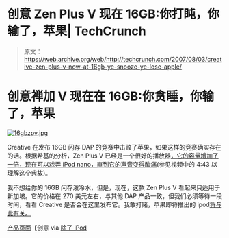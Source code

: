 # 创意 Zen Plus V 现在 16GB:你打盹，你输了，苹果| TechCrunch

> 原文：<https://web.archive.org/web/http://techcrunch.com/2007/08/03/creative-zen-plus-v-now-at-16gb-ye-snooze-ye-lose-apple/>

# 创意禅加 V 现在在 16GB:你贪睡，你输了，苹果

[![16gbzpv.jpg](img/15774ade78c197f278941bade2a8d1e5.png)](https://web.archive.org/web/20130628184108/http://old.crunchgear.com/wp-content/uploads/16gbzpv.jpg "16gbzpv.jpg")

Creative 在发布 16GB 闪存 DAP 的竞赛中击败了苹果，如果这样的竞赛确实存在的话。根据希基的分析，Zen Plus V 已经是一个很好的播放器[，它的容量增加了一倍，现在可以戏弄 iPod nano，直到](https://web.archive.org/web/20130628184108/http://crunchgear.com/2006/09/29/creative-bumps-zen-v-plus-to-8gb/)[它的声音变得酸痛](https://web.archive.org/web/20130628184108/http://youtube.com/watch?v=CIu6lfrKIN4)(参见视频中的 4:43 以理解这个典故)。

我不想给你的 16GB 闪存泼冷水，但是，现在，这款 Zen Plus V 看起来只适用于新加坡。它的价格在 270 美元左右，与其他 DAP 产品一致，但我们必须等待一段时间，看看 Creative 是否会在这里发布它。我敢打赌，苹果即将推出的 ipod[将与此有关。](https://web.archive.org/web/20130628184108/http://crunchgear.com/2007/07/17/crunchrumor-6g-ipod-to-join-iphone-apple-tv-in-featuring-youtube-content/)

[产品页面](https://web.archive.org/web/20130628184108/http://www.creative.com/products/product.asp?category=213&subcategory=214&product=15306)【创意 via [除了 iPod](https://web.archive.org/web/20130628184108/http://www.anythingbutipod.com/archives/2007/08/zen-v-plus-gets-an-upgrade-to-16gb-of-flash.php)